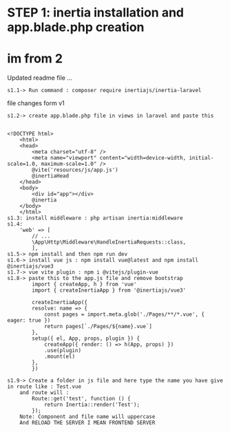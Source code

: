 # STEP 1: inertia installation and app.blade.php creation

# im from 2

Updated readme file ...

    s1.1-> Run command : composer require inertiajs/inertia-laravel
    

file changes form v1

    s1.2-> create app.blade.php file in views in laravel and paste this


    <!DOCTYPE html>
        <html>
        <head>
            <meta charset="utf-8" />
            <meta name="viewport" content="width=device-width, initial-scale=1.0, maximum-scale=1.0" />
            @vite('resources/js/app.js')
            @inertiaHead
        </head>
        <body>
            <div id="app"></div>
            @inertia
        </body>
        </html>
    s1.3: install middleware : php artisan inertia:middleware
    s1.4: 
        'web' => [
            // ...
            \App\Http\Middleware\HandleInertiaRequests::class,
            ],
    s1.5-> npm install and then npm run dev
    s1.6-> install vue js : npm install vue@latest and npm install @inertiajs/vue3
    s1.7-> vue vite plugin : npm i @vitejs/plugin-vue
    s1.8-> paste this to the app.js file and remove bootstrap 
            import { createApp, h } from 'vue'
            import { createInertiaApp } from '@inertiajs/vue3'

            createInertiaApp({
            resolve: name => {
                const pages = import.meta.glob('./Pages/**/*.vue', { eager: true })
                return pages[`./Pages/${name}.vue`]
            },
            setup({ el, App, props, plugin }) {
                createApp({ render: () => h(App, props) })
                .use(plugin)
                .mount(el)
            },
            })

    s1.9-> Create a folder in js file and here type the name you have give in route like : Test.vue 
        and route will : 
            Route::get('test', function () {
                return Inertia::render('Test');
            });
        Note: Component and file name will uppercase
        And RELOAD THE SERVER I MEAN FRONTEND SERVER